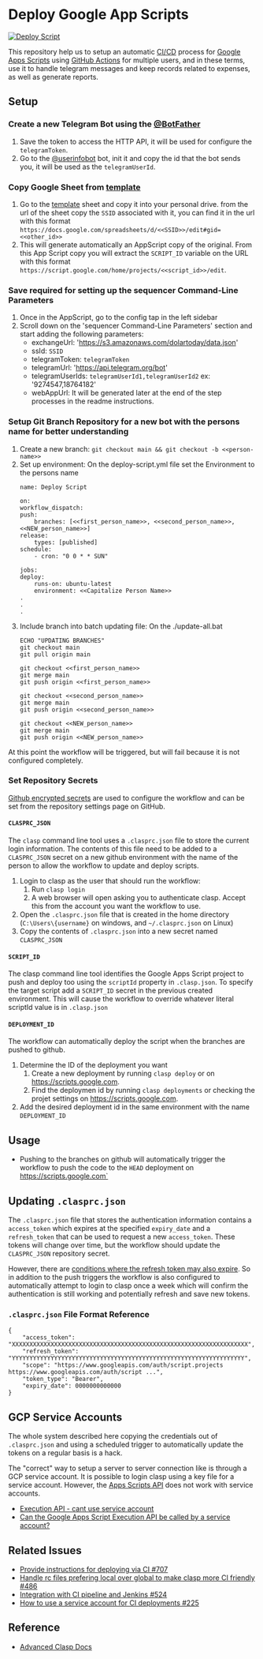 # Deploy Google App Scripts

[![Deploy Script](https://github.com/SOM-Firmwide/deploy-google-app-script-action/actions/workflows/deploy-script.yml/badge.svg)](https://github.com/SOM-Firmwide/deploy-google-app-script-action/actions/workflows/deploy-script.yml)

This repository help us to setup an automatic [CI/CD](https://en.wikipedia.org/wiki/CI/CD) process for [Google Apps Scripts](https://developers.google.com/apps-script) using [GitHub Actions](https://docs.github.com/en/actions) for multiple users, and in these terms, use it to handle telegram messages and keep records related to expenses, as well as generate reports.
## Setup

### Create a new Telegram Bot using the [@BotFather](https://t.me/BotFather)

1. Save the token to access the HTTP API, it will be used for configure the `telegramToken`.
2. Go to the [@userinfobot](https://t.me/userinfobot) bot, init it and copy the id that the bot sends you, it will be used as the `telegramUserId`.

### Copy Google Sheet from [template](https://docs.google.com/spreadsheets/d/1Pv5DCTmQ2IyI0CZjfkbG78-zs7J71TWCbUOmE-i844Q/edit#gid=385676250)

1. Go to the [template](https://docs.google.com/spreadsheets/d/1Pv5DCTmQ2IyI0CZjfkbG78-zs7J71TWCbUOmE-i844Q/edit#gid=385676250) sheet and copy it into your personal drive. from the url of the sheet copy the `SSID` associated with it, you can find it in the url with this format `https://docs.google.com/spreadsheets/d/<<SSID>>/edit#gid=<<other_id>>`
2. This will generate automatically an AppScript copy of the original. From this App Script copy you will extract the `SCRIPT_ID` variable on the URL with this format `https://script.google.com/home/projects/<<script_id>>/edit`.

### Save required for setting up the sequencer Command-Line Parameters

1. Once in the AppScript, go to the config tap in the left sidebar
2. Scroll down on the 'sequencer Command-Line Parameters' section and start adding the following parameters:
    * exchangeUrl: 'https://s3.amazonaws.com/dolartoday/data.json'
    * ssId: `SSID`
    * telegramToken: `telegramToken`
    * telegramUrl: 'https://api.telegram.org/bot'
    * telegramUserIds: `telegramUserId1,telegramUserId2` ex: '9274547,18764182'
    * webAppUrl: It will be generated later at the end of the step processes in the readme instructions.

### Setup Git Branch Repository for a new bot with the persons name for better understanding

1. Create a new branch: `git checkout main && git checkout -b <<person-name>>`
2. Set up environment: On the deploy-script.yml file set the Environment to the persons name
    ```
    name: Deploy Script

    on:
    workflow_dispatch:
    push:
        branches: [<<first_person_name>>, <<second_person_name>>, <<NEW_person_name>>]
    release:
        types: [published]
    schedule:
        - cron: "0 0 * * SUN"

    jobs:
    deploy:
        runs-on: ubuntu-latest
        environment: <<Capitalize Person Name>>
    .
    .
    .
    ```
3. Include branch into batch updating file: On the ./update-all.bat
    ```
    ECHO "UPDATING BRANCHES"
    git checkout main
    git pull origin main

    git checkout <<first_person_name>>
    git merge main
    git push origin <<first_person_name>>

    git checkout <<second_person_name>>
    git merge main
    git push origin <<second_person_name>>

    git checkout <<NEW_person_name>>
    git merge main
    git push origin <<NEW_person_name>>
    ```

At this point the workflow will be triggered, but will fail because it is not configured completely.

### Set Repository Secrets

[Github encrypted secrets](https://docs.github.com/en/actions/reference/encrypted-secrets) are used to configure the workflow and can be set from the repository settings page on GitHub.
#### `CLASPRC_JSON`

The `clasp` command line tool uses a `.clasprc.json` file to store the current login information. The contents of this file need to be added to a `CLASPRC_JSON` secret on a new github environment with the name of the person to allow the workflow to update and deploy scripts.

1. Login to clasp as the user that should run the workflow: 
   1. Run `clasp login` 
   2. A web browser will open asking you to authenticate clasp. Accept this from the account you want the workflow to use.
2. Open the `.clasprc.json` file that is created in the home directory (`C:\Users\{username}` on windows, and `~/.clasprc.json` on Linux)
3. Copy the contents of `.clasprc.json` into a new secret named `CLASPRC_JSON`

#### `SCRIPT_ID`

The clasp command line tool identifies the Google Apps Script project to push and deploy too using the `scriptId` property in `.clasp.json`. To specify the target script add a `SCRIPT_ID` secret in the previous created environment. This will cause the workflow to override whatever literal scriptId value is in `.clasp.json`

#### `DEPLOYMENT_ID`

The workflow can automatically deploy the script when the branches are pushed to github.

1. Determine the ID of the deployment you want
   1. Create a new deployment by running `clasp deploy` or on https://scripts.google.com.
   2. Find the deploymen id by running `clasp deployments` or checking the projet settings on https://scripts.google.com.
2. Add the desired deployment id in the same environment with the name `DEPLOYMENT_ID`

## Usage

- Pushing to the branches on github will automatically trigger the workflow to push the code to the `HEAD` deployment on https://scripts.google.com`

## Updating `.clasprc.json`

The `.clasprc.json` file that stores the authentication information contains a `access_token` which expires at the specified `expiry_date` and a `refresh_token` that can be used to request a new `access_token`. These tokens will change over time, but the workflow should update the `CLASPRC_JSON` repository secret.

However, there are [conditions where the refresh token may also expire](https://developers.google.com/identity/protocols/oauth2#expiration). So in addition to the push triggers the workflow is also configured to automatically attempt to login to clasp once a week which will confirm the authentication is still working and potentially refresh and save new tokens.

### `.clasprc.json` File Format Reference

    {
        "access_token": "XXXXXXXXXXXXXXXXXXXXXXXXXXXXXXXXXXXXXXXXXXXXXXXXXXXXXXXXXXXXXXXXXXX",
        "refresh_token": "YYYYYYYYYYYYYYYYYYYYYYYYYYYYYYYYYYYYYYYYYYYYYYYYYYYYYYYYYYYYYYYYYY",
        "scope": "https://www.googleapis.com/auth/script.projects https://www.googleapis.com/auth/script ...",
        "token_type": "Bearer",
        "expiry_date": 0000000000000
    }

## GCP Service Accounts

The whole system described here copying the credentials out of `.clasprc.json` and using a scheduled trigger to automatically update the tokens on a regular basis is a hack. 

The "correct" way to setup a server to server connection like is through a GCP service account. It is possible to login clasp using a key file for a service account. However, the [Apps Scripts API](https://developers.google.com/apps-script/api/concepts) does not work with service accounts.

- [Execution API - cant use service account](https://issuetracker.google.com/issues/36763096)
- [Can the Google Apps Script Execution API be called by a service account?](https://stackoverflow.com/questions/33306299/can-the-google-apps-script-execution-api-be-called-by-a-service-account)
  
## Related Issues

- [Provide instructions for deploying via CI #707](https://github.com/google/clasp/issues/707)
- [Handle rc files prefering local over global to make clasp more CI friendly #486](https://github.com/google/clasp/pull/486)
- [Integration with CI pipeline and Jenkins #524](https://github.com/google/clasp/issues/524)
- [How to use a service account for CI deployments #225](https://github.com/google/clasp/issues/225)

## Reference

- [Advanced Clasp Docs](https://github.com/google/clasp/tree/master/docs)
  